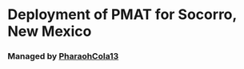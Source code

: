 # Deployment of PMAT for Socorro, New Mexico

### Managed by [PharaohCola13](https://github.com/PharaohCola13)
